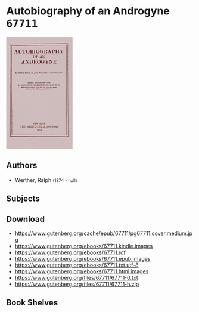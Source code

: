 # Autobiography of an Androgyne <kbd>67711</kbd>

![](./cover.medium.jpg "")

## Authors


 - Werther, Ralph <small>(1874 - null)</small>

## Subjects



## Download


 - https://www.gutenberg.org/cache/epub/67711/pg67711.cover.medium.jpg
 - https://www.gutenberg.org/ebooks/67711.kindle.images
 - https://www.gutenberg.org/ebooks/67711.rdf
 - https://www.gutenberg.org/ebooks/67711.epub.images
 - https://www.gutenberg.org/ebooks/67711.txt.utf-8
 - https://www.gutenberg.org/ebooks/67711.html.images
 - https://www.gutenberg.org/files/67711/67711-0.txt
 - https://www.gutenberg.org/files/67711/67711-h.zip

## Book Shelves


